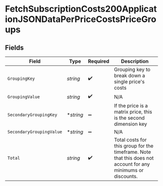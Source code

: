 # FetchSubscriptionCosts200ApplicationJSONDataPerPriceCostsPriceGroups


## Fields

| Field                                                                                                        | Type                                                                                                         | Required                                                                                                     | Description                                                                                                  |
| ------------------------------------------------------------------------------------------------------------ | ------------------------------------------------------------------------------------------------------------ | ------------------------------------------------------------------------------------------------------------ | ------------------------------------------------------------------------------------------------------------ |
| `GroupingKey`                                                                                                | *string*                                                                                                     | :heavy_check_mark:                                                                                           | Grouping key to break down a single price's costs                                                            |
| `GroupingValue`                                                                                              | *string*                                                                                                     | :heavy_check_mark:                                                                                           | N/A                                                                                                          |
| `SecondaryGroupingKey`                                                                                       | **string*                                                                                                    | :heavy_minus_sign:                                                                                           | If the price is a matrix price, this is the second dimension key                                             |
| `SecondaryGroupingValue`                                                                                     | **string*                                                                                                    | :heavy_minus_sign:                                                                                           | N/A                                                                                                          |
| `Total`                                                                                                      | *string*                                                                                                     | :heavy_check_mark:                                                                                           | Total costs for this group for the timeframe. Note that this does not account for any minimums or discounts. |